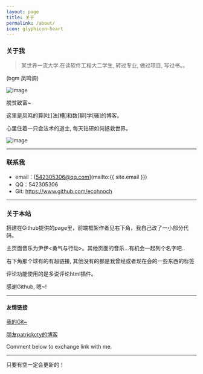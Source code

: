 ```yaml
---
layout: page
title: 关于
permalink: /about/
icon: glyphicon-heart
---
```


<audio src="http://link.hhtjim.com/163/35253059.mp3" autoplay="true" loop="true"></audio>

### 关于我

> 某世界一流大学.在读软件工程大二学生, 转过专业, 做过项目, 写过书。。

(bgm  凤鸣调)

![image](http://p1.bpimg.com/581356/7a4f46d5f201c043.jpg)

脱贫致富~

这里是凤鸣的算[吐]法[槽]和数[聊]学[骚]的博客。

心里住着一只会法术的道士, 每天钻研如何拯救世界。

![image](http://p1.bpimg.com/581356/f1a8094d2e3ed4fa.jpg)

---

### 联系我

* email：[542305306@qq.com](mailto:{{ site.email }})
* QQ：542305306
* Git: https://www.github.com/ecohnoch
---

### 关于本站   

搭建在Github提供的page里，前端框架作者见右下角，我自己改了一小部分代码。

主页面音乐为尹伊<勇气与行动>。其他页面的音乐...有机会一起列个名字吧..

右下角那个球有的有超链接, 其他没有的都是我曾经或者现在会的一些东西的标签

评论功能使用的是多说评论html插件。

感谢Github, 嗯~!

---

#### 友情链接

[我的Git~](https://www.github.com/ecohnoch)

[朋友patrickcty的博客](http://blog.patrickcty.cc/)

Comment below to exchange link with me.  

---

只要有空一定会更新的！
